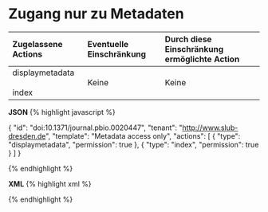 # Zugang nur zu Metadaten

| Zugelassene Actions | Eventuelle Einschränkung | Durch diese Einschränkung ermöglichte Action |
| :------- | :--------- | :--------- |
| displaymetadata<br/><br/>index | Keine | Keine |


**JSON**
{% highlight javascript %}

{
  "id": "doi:10.1371/journal.pbio.0020447",
  "tenant": "http://www.slub-dresden.de",
  "template": "Metadata access only",
    "actions": [
    {
      "type": "displaymetadata",
      "permission": true
    },
    {
      "type": "index",
      "permission": true
    }
  ]
}

{% endhighlight %}

**XML**
{% highlight xml %}
<?xml version='1.0' encoding='ASCII'?>
<libRML version="0.3">
  <item id="doi:10.1371/journal.pbio.0020447" tenant="http://slub-dresden.de" template="Metadata access only">
    <action type="displaymetadata" permission="true"/>
    <action type="index" permission="true"/>
  </item>
</libRML>
{% endhighlight %}
